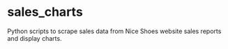 # sales_charts
Python scripts to scrape sales data from Nice Shoes website sales reports and display charts.
